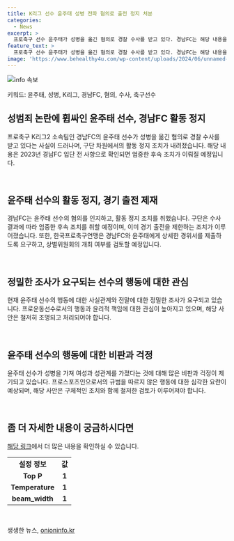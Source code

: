 ```yaml
---
title: K리그 선수 윤주태 성병 전파 혐의로 출전 정지 처분
categories:
  - News
excerpt: >
  프로축구 선수 윤주태가 성병을 옮긴 혐의로 경찰 수사를 받고 있다. 경남FC는 해당 내용을 확인하고 윤주태에 대한 활동 정지 조치를 내렸다고 밝혔다. 윤주태는 혐의를 받고 있으며, 한국프로축구연맹은 경남FC와 윤주태에게 경위서를 제출하도록 요구했다. 사건이 수사를 받는 가운데, 윤주태는 전파 가능성을 알면서도 성관계를 가진 것으로 보고되었다. (150자)
feature_text: >
  프로축구 선수 윤주태가 성병을 옮긴 혐의로 경찰 수사를 받고 있다. 경남FC는 해당 내용을 확인하고 윤주태에 대한 활동 정지 조치를 내렸다고 밝혔다. 윤주태는 혐의를 받고 있으며, 한국프로축구연맹은 경남FC와 윤주태에게 경위서를 제출하도록 요구했다. 사건이 수사를 받는 가운데, 윤주태는 전파 가능성을 알면서도 성관계를 가진 것으로 보고되었다. (150자)
image: 'https://www.behealthy4u.com/wp-content/uploads/2024/06/unnamed-file.png'
---
```


<p><img src="https://www.behealthy4u.com/wp-content/uploads/2024/06/unnamed-file.png" alt="info 속보" /></p>

<p>키워드: 윤주태, 성병, K리그, 경남FC, 혐의, 수사, 축구선수</p>

<h2 data-ke-size="size26">성범죄 논란에 휩싸인 윤주태 선수, 경남FC 활동 정지</h2>

<p data-ke-size="size16">프로축구 K리그2 소속팀인 경남FC의 윤주태 선수가 성병을 옮긴 혐의로 경찰 수사를 받고 있다는 사실이 드러나며, 구단 차원에서의 활동 정지 조치가 내려졌습니다. 해당 내용은 2023년 경남FC 입단 전 사항으로 확인되면 엄중한 후속 조치가 이뤄질 예정입니다.</p>

<p data-ke-size="size16">&nbsp;</p>

<h2 data-ke-size="size26">윤주태 선수의 활동 정지, 경기 출전 제재</h2>

<p data-ke-size="size16">경남FC는 윤주태 선수의 혐의를 인지하고, 활동 정지 조치를 취했습니다. 구단은 수사 결과에 따라 엄중한 후속 조치를 취할 예정이며, 이미 경기 출전을 제한하는 조치가 이루어졌습니다. 또한, 한국프로축구연맹은 경남FC와 윤주태에게 상세한 경위서를 제출하도록 요구하고, 상벌위원회의 개최 여부를 검토할 예정입니다.</p>

<p data-ke-size="size16">&nbsp;</p>

<h2 data-ke-size="size26">정밀한 조사가 요구되는 선수의 행동에 대한 관심</h2>

<p data-ke-size="size16">현재 윤주태 선수의 행동에 대한 사실관계와 전말에 대한 정밀한 조사가 요구되고 있습니다. 프로운동선수로서의 행동과 윤리적 책임에 대한 관심이 높아지고 있으며, 해당 사안은 철저히 조명되고 처리되어야 합니다.</p>

<p data-ke-size="size16">&nbsp;</p>

<h2 data-ke-size="size26">윤주태 선수의 행동에 대한 비판과 걱정</h2>

<p data-ke-size="size16">윤주태 선수가 성병을 가져 여성과 성관계를 가졌다는 것에 대해 많은 비판과 걱정이 제기되고 있습니다. 프로스포츠인으로서의 규범을 따르지 않은 행동에 대한 심각한 요란이 예상되며, 해당 사안은 구체적인 조치와 함께 철저한 검토가 이루어져야 합니다.</p>

<p data-ke-size="size16">&nbsp;</p>

<h2 data-ke-size="size26">좀 더 자세한 내용이 궁금하시다면</h2>

<p data-ke-size="size16"><a href='https://sports.news.naver.com/news.nhn?oid=089&aid=0000896027'>해당 링크</a>에서 더 많은 내용을 확인하실 수 있습니다.</p>

<table>
  <tbody>
    <tr>
      <td style="text-align: center; height: 17px;"><b>설정 정보</b></td>
      <td style="text-align: center; height: 17px;"><b>값</b></td>
    </tr>
    <tr>
      <td style="text-align: center; height: 17px;"><b>Top P</b></td>
      <td style="text-align: center; height: 17px;"><b>1</b></td>
    </tr>
    <tr>
      <td style="text-align: center; height: 17px;"><b>Temperature</b></td>
      <td style="text-align: center; height: 17px;"><b>1</b></td>
    </tr>
    <tr>
      <td style="text-align: center; height: 17px;"><b>beam_width</b></td>
      <td style="text-align: center; height: 17px;"><b>1</b></td>
    </tr>
  </tbody>
</table>

<p data-ke-size="size16">&nbsp;</p>
생생한 뉴스, <a href="https://onioninfo.kr" rel="dofollow">onioninfo.kr</a>



